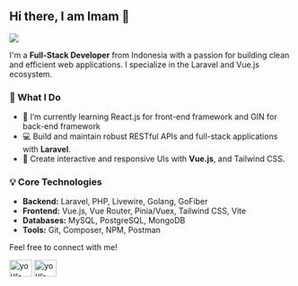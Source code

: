 ## Hi there, I am Imam 👋

<a href="https://linkedin.com/in/your-linkedin-profile/imamrf074"><img src="https://img.shields.io/badge/linkedin-%230077B5.svg?&style=for-the-badge&logo=linkedin&logoColor=white" /></a>

I'm a **Full-Stack Developer** from Indonesia with a passion for building clean and efficient web applications. I specialize in the Laravel and Vue.js ecosystem.

### 🚀 What I Do
- 🌱 I’m currently learning React.js for front-end framework and GIN for back-end framework
- 💻 Build and maintain robust RESTful APIs and full-stack applications with **Laravel**.
- 🎨 Create interactive and responsive UIs with **Vue.js**, and Tailwind CSS.


### 💡 Core Technologies

- **Backend:** Laravel, PHP, Livewire, Golang, GoFiber
- **Frontend:** Vue.js, Vue Router, Pinia/Vuex, Tailwind CSS, Vite
- **Databases:** MySQL, PostgreSQL, MongoDB
- **Tools:** Git, Composer, NPM, Postman

Feel free to connect with me!

<p align="left">
<a href="mailto:imam.fahrezi67@gmail.com" target="blank"><img align="center" src="https://cdn.simpleicons.org/gmail" alt="your-email" height="30" width="40" /></a>
<a href="https://linkedin.com/in/your-linkedin-profile/imamrf074" target="blank"><img align="center" src="https://github.com/user-attachments/assets/1bbdf064-ea35-4b87-9989-8f152eb2fda0" alt="your-linkedin" height="30" width="40" /></a>
</p>
<!--
**IamImam7/IamImam7** is a ✨ _special_ ✨ repository because its `README.md` (this file) appears on your GitHub profile.

Here are some ideas to get you started:

- 🔭 I’m currently working on ...
- 🌱 I’m currently learning ...
- 👯 I’m looking to collaborate on ...
- 🤔 I’m looking for help with ...
- 💬 Ask me about ...
- 📫 How to reach me: ...
- 😄 Pronouns: ...
- ⚡ Fun fact: ...
-->
